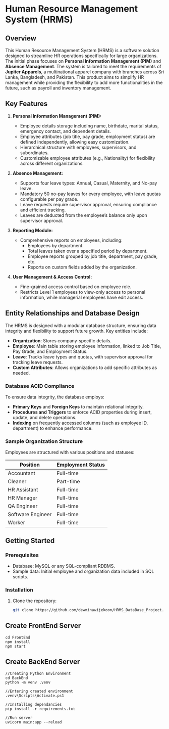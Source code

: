 # Human Resource Management System (HRMS)

## Overview
This Human Resource Management System (HRMS) is a software solution designed to streamline HR operations specifically for large organizations. The initial phase focuses on **Personal Information Management (PIM)** and **Absence Management**. The system is tailored to meet the requirements of **Jupiter Apparels**, a multinational apparel company with branches across Sri Lanka, Bangladesh, and Pakistan. This product aims to simplify HR management while providing the flexibility to add more functionalities in the future, such as payroll and inventory management.

## Key Features

1. **Personal Information Management (PIM):**
   - Employee details storage including name, birthdate, marital status, emergency contact, and dependent details.
   - Employee attributes (job title, pay grade, employment status) are defined independently, allowing easy customization.
   - Hierarchical structure with employees, supervisors, and subordinates.
   - Customizable employee attributes (e.g., Nationality) for flexibility across different organizations.

2. **Absence Management:**
   - Supports four leave types: Annual, Casual, Maternity, and No-pay leave.
   - Mandatory 50 no-pay leaves for every employee, with leave quotas configurable per pay grade.
   - Leave requests require supervisor approval, ensuring compliance and efficient tracking.
   - Leaves are deducted from the employee’s balance only upon supervisor approval.

3. **Reporting Module:**
   - Comprehensive reports on employees, including:
     - Employees by department.
     - Total leaves taken over a specified period by department.
     - Employee reports grouped by job title, department, pay grade, etc.
     - Reports on custom fields added by the organization.

4. **User Management & Access Control:**
   - Fine-grained access control based on employee role.
   - Restricts Level 1 employees to view-only access to personal information, while managerial employees have edit access.

## Entity Relationships and Database Design

The HRMS is designed with a modular database structure, ensuring data integrity and flexibility to support future growth. Key entities include:

- **Organization**: Stores company-specific details.
- **Employee**: Main table storing employee information, linked to Job Title, Pay Grade, and Employment Status.
- **Leave**: Tracks leave types and quotas, with supervisor approval for tracking leave requests.
- **Custom Attributes**: Allows organizations to add specific attributes as needed.
  
### Database ACID Compliance
To ensure data integrity, the database employs:

- **Primary Keys** and **Foreign Keys** to maintain relational integrity.
- **Procedures and Triggers** to enforce ACID properties during insert, update, and delete operations.
- **Indexing** on frequently accessed columns (such as employee ID, department) to enhance performance.

### Sample Organization Structure
Employees are structured with various positions and statuses:

| Position           | Employment Status |
|--------------------|-------------------|
| Accountant         | Full-time         |
| Cleaner            | Part-time         |
| HR Assistant       | Full-time         |
| HR Manager         | Full-time         |
| QA Engineer        | Full-time         |
| Software Engineer  | Full-time         |
| Worker             | Full-time         |

## Getting Started

### Prerequisites
- Database: MySQL or any SQL-compliant RDBMS.
- Sample data: Initial employee and organization data included in SQL scripts.

### Installation
1. Clone the repository:
   ```bash
   git clone https://github.com/dewminawijekoon/HRMS_DataBase_Project.git

## Create FrontEnd Server
```
cd FrontEnd
npm install
npm start
```

## Create BackEnd Server
```
//Creating Python Environment
cd BackEnd
python -m venv .venv

//Entering created environment
.venv\Scripts\Activate.ps1

//Installing dependancies
pip install -r requirements.txt

//Run server
uvicorn main:app --reload
```

